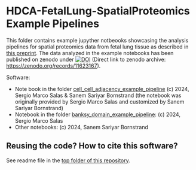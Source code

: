 # HDCA-FetalLung-SpatialProteomics Example Pipelines
This folder contains example jupyther notbeooks showcasing the analysis pipelines for spatial proteomics data from fetal lung tissue as described in [this preprint](https://doi.org/10.1101/2024.01.25.577163). The data analyzed in the example notebooks has been published on zenodo under [![DOI](https://zenodo.org/badge/DOI/10.5281/zenodo.11623167.svg)](https://doi.org/10.5281/zenodo.11623167) (Direct link to zenodo archive: https://zenodo.org/records/11623167).

Software:
- Note book in the folder [cell_cell_adjacency_example_pipeline](https://github.com/CellProfiling/HDCA-FetalLung-SpatialProteomics/tree/main/example_pipelines/cell_cell_adjacency_example_pipeline) (c) 2024, Sergio Marco Salas & Sanem Sariyar Bornstrand (the notebook was originally provided by Sergio Marco Salas and customized by Sanem Sariyar Bornstrand)
- Notebook in the folder [banksy_domain_example_pipeline](https://github.com/CellProfiling/HDCA-FetalLung-SpatialProteomics/tree/main/example_pipelines/banksy_domain_example_pipeline): (c) 2024, Sergio Marco Salas
- Other notebooks: (c) 2024, Sanem Sariyar Bornstrand

## Reusing the code? How to cite this software?
See readme file in the [top folder of this repository](https://github.com/CellProfiling/HDCA-FetalLung-SpatialProteomics/tree/main).
